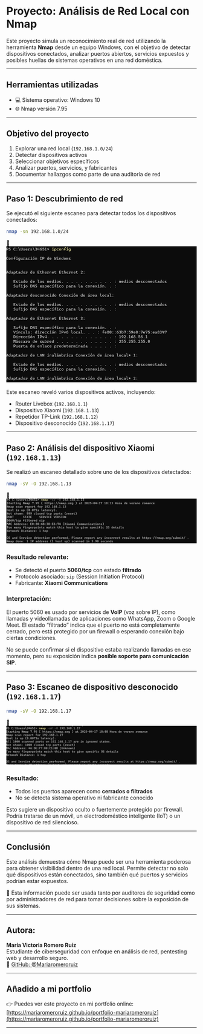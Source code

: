 # Proyecto: Análisis de Red Local con Nmap

Este proyecto simula un reconocimiento real de red utilizando la herramienta **Nmap** desde un equipo Windows, con el objetivo de detectar dispositivos conectados, analizar puertos abiertos, servicios expuestos y posibles huellas de sistemas operativos en una red doméstica.

---

## Herramientas utilizadas

- 💻 Sistema operativo: Windows 10
- 🌐 Nmap versión 7.95

---

## Objetivo del proyecto

1. Explorar una red local (`192.168.1.0/24`)
2. Detectar dispositivos activos
3. Seleccionar objetivos específicos
4. Analizar puertos, servicios, y fabricantes
5. Documentar hallazgos como parte de una auditoría de red

---

## Paso 1: Descubrimiento de red

Se ejecutó el siguiente escaneo para detectar todos los dispositivos conectados:

```bash
nmap -sn 192.168.1.0/24
```

📸 ![NMAP](images/Escaneos_nmap1.png)

Este escaneo reveló varios dispositivos activos, incluyendo:

- Router Livebox (`192.168.1.1`)
- Dispositivo Xiaomi (`192.168.1.13`)
- Repetidor TP-Link (`192.168.1.12`)
- Dispositivo desconocido (`192.168.1.17`)

---

## Paso 2: Análisis del dispositivo Xiaomi (`192.168.1.13`)

Se realizó un escaneo detallado sobre uno de los dispositivos detectados:

```bash
nmap -sV -O 192.168.1.13
```

📸 ![NMAP](images/Escaneo_nmap2.png)

### Resultado relevante:

- Se detectó el puerto **5060/tcp** con estado **filtrado**
- Protocolo asociado: `sip` (Session Initiation Protocol)
- Fabricante: **Xiaomi Communications**

### Interpretación:

El puerto 5060 es usado por servicios de **VoIP** (voz sobre IP), como llamadas y videollamadas de aplicaciones como WhatsApp, Zoom o Google Meet. El estado “filtrado” indica que el puerto no está completamente cerrado, pero está protegido por un firewall o esperando conexión bajo ciertas condiciones.

No se puede confirmar si el dispositivo estaba realizando llamadas en ese momento, pero su exposición indica **posible soporte para comunicación SIP**.

---

## Paso 3: Escaneo de dispositivo desconocido (`192.168.1.17`)

```bash
nmap -sV -O 192.168.1.17
```

📸 ![NMAP](images/Escaneo_sospechoso.png)

### Resultado:

- Todos los puertos aparecen como **cerrados o filtrados**
- No se detecta sistema operativo ni fabricante conocido

Esto sugiere un dispositivo oculto o fuertemente protegido por firewall. Podría tratarse de un móvil, un electrodoméstico inteligente (IoT) o un dispositivo de red silencioso.

---

## Conclusión

Este análisis demuestra cómo Nmap puede ser una herramienta poderosa para obtener visibilidad dentro de una red local. Permite detectar no solo qué dispositivos están conectados, sino también qué puertos y servicios podrían estar expuestos.

🔐 Esta información puede ser usada tanto por auditores de seguridad como por administradores de red para tomar decisiones sobre la exposición de sus sistemas.

---

## Autora:

**María Victoria Romero Ruíz**  
Estudiante de ciberseguridad con enfoque en análisis de red, pentesting web y desarrollo seguro.  
🔗 [GitHub: @Mariaromeroruiz](https://github.com/Mariaromeroruiz)

---

## Añadido a mi portfolio

👉 Puedes ver este proyecto en mi portfolio online:  
[https://mariaromeroruiz.github.io/portfolio-mariaromeroruiz](https://mariaromeroruiz.github.io/portfolio-mariaromeroruiz)

---
